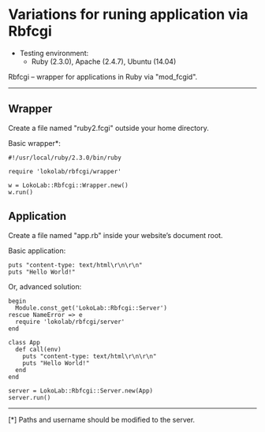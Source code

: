 Variations for runing application via Rbfcgi
============================================

- Testing environment:
  - Ruby (2.3.0),
    Apache (2.4.7), Ubuntu (14.04)

Rbfcgi – wrapper for applications in Ruby via "mod_fcgid".
____________________________________________________________

Wrapper
-------

Create a file named "ruby2.fcgi" outside your home directory.

Basic wrapper*:

    #!/usr/local/ruby/2.3.0/bin/ruby

    require 'lokolab/rbfcgi/wrapper'

    w = LokoLab::Rbfcgi::Wrapper.new()
    w.run()

Application
-----------

Create a file named "app.rb" inside your website’s document root.

Basic application:

    puts "content-type: text/html\r\n\r\n"
    puts "Hello World!"

Or, advanced solution:

    begin
      Module.const_get('LokoLab::Rbfcgi::Server')
    rescue NameError => e
      require 'lokolab/rbfcgi/server'
    end

    class App
      def call(env)
        puts "content-type: text/html\r\n\r\n"
        puts "Hello World!"
      end
    end

    server = LokoLab::Rbfcgi::Server.new(App)
    server.run()

________________________________________________________
[*] Paths and username should be modified to the server.

